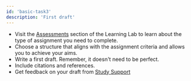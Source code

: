 ```yaml
---
id: 'basic-task3'
description: 'First draft'
---
```


- Visit the [Assessments](https://learninglab.rmit.edu.au/assessments/index.html) section of the Learning Lab to learn about the type of assignment you need to complete. 
- Choose a structure that aligns with the assignment criteria and allows you to achieve your aims.  
- Write a first draft. Remember, it doesn't need to be perfect. 
- Include citations and references. 
- Get feedback on your draft from [Study Support](https://www.rmit.edu.au/students/support-services/study-support)
